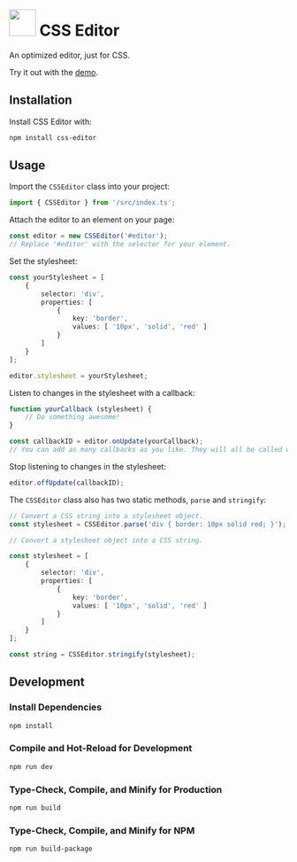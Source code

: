 # <img width="48" src="https://github.com/Gigabyte5671/CSS-Editor/raw/main/src/assets/branding/logo.svg"> CSS Editor

An optimized editor, just for CSS.

Try it out with the [demo](https://css-editor.zakweb.dev/).

## Installation

Install CSS Editor with:
```sh
npm install css-editor
```

## Usage

Import the `CSSEditor` class into your project:
```typescript
import { CSSEditor } from '/src/index.ts';
```

Attach the editor to an element on your page:
```typescript
const editor = new CSSEditor('#editor');
// Replace '#editor' with the selector for your element.
```

Set the stylesheet:
```typescript
const yourStylesheet = [
    {
        selector: 'div',
        properties: [
            {
                key: 'border',
                values: [ '10px', 'solid', 'red' ] 
            }
        ]
    }
];

editor.stylesheet = yourStylesheet;
```

Listen to changes in the stylesheet with a callback:
```typescript
function yourCallback (stylesheet) {
    // Do something awesome!
}

const callbackID = editor.onUpdate(yourCallback);
// You can add as many callbacks as you like. They will all be called whenever the stylesheet is updated.
```

Stop listening to changes in the stylesheet:
```typescript
editor.offUpdate(callbackID);
```

The `CSSEditor` class also has two static methods, `parse` and `stringify`:
```typescript
// Convert a CSS string into a stylesheet object.
const stylesheet = CSSEditor.parse('div { border: 10px solid red; }');
```

```typescript
// Convert a stylesheet object into a CSS string.

const stylesheet = [
    {
        selector: 'div',
        properties: [
            {
                key: 'border',
                values: [ '10px', 'solid', 'red' ] 
            }
        ]
    }
];

const string = CSSEditor.stringify(stylesheet);
```


## Development

### Install Dependencies

```sh
npm install
```

### Compile and Hot-Reload for Development

```sh
npm run dev
```

### Type-Check, Compile, and Minify for Production

```sh
npm run build
```

### Type-Check, Compile, and Minify for NPM

```sh
npm run build-package
```
